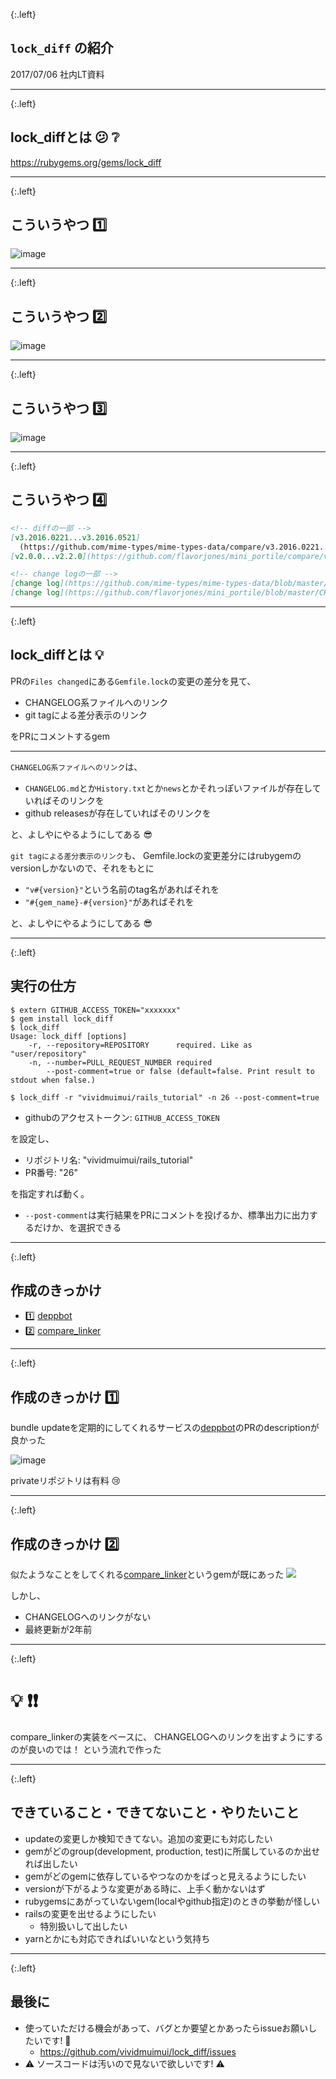 {:.left}
## `lock_diff` の紹介

2017/07/06 社内LT資料

---

{:.left}
## lock_diffとは :confused: :grey_question:

https://rubygems.org/gems/lock_diff

---

{:.left}
## こういうやつ :one:

![image](https://user-images.githubusercontent.com/1803598/27892016-512ae11a-6238-11e7-9baf-55b660f26052.png)

---

{:.left}
## こういうやつ :two:

![image](https://user-images.githubusercontent.com/1803598/27891676-169d6876-6236-11e7-9e9a-c2fc39c4e38b.png)

---

{:.left}
## こういうやつ :three:

![image](https://user-images.githubusercontent.com/1803598/27891702-388d5f9a-6236-11e7-802b-93077be8e622.png)


---

{:.left}
## こういうやつ :four:

```markdown
<!-- diffの一部 -->
[v3.2016.0221...v3.2016.0521]
  (https://github.com/mime-types/mime-types-data/compare/v3.2016.0221...v3.2016.0521)
[v2.0.0...v2.2.0](https://github.com/flavorjones/mini_portile/compare/v2.0.0...v2.2.0)

<!-- change logの一部 -->
[change log](https://github.com/mime-types/mime-types-data/blob/master/History.md)
[change log](https://github.com/flavorjones/mini_portile/blob/master/CHANGELOG.md)
```

---

{:.left}
## lock_diffとは :bulb:

PRの`Files changed`にある`Gemfile.lock`の変更の差分を見て、
- CHANGELOG系ファイルへのリンク
- git tagによる差分表示のリンク

をPRにコメントするgem

---

`CHANGELOG系ファイルへのリンク`は、

- `CHANGELOG.md`とか`History.txt`とか`news`とかそれっぽいファイルが存在していればそのリンクを
- github releasesが存在していればそのリンクを

と、よしやにやるようにしてある :sunglasses:


`git tagによる差分表示のリンク`も、
Gemfile.lockの変更差分にはrubygemのversionしかないので、それをもとに
- `"v#{version}"`という名前のtag名があればそれを
- `"#{gem_name}-#{version}"`があればそれを

と、よしやにやるようにしてある :sunglasses:

---

{:.left}
## 実行の仕方

```console
$ extern GITHUB_ACCESS_TOKEN="xxxxxxx"
$ gem install lock_diff
$ lock_diff
Usage: lock_diff [options]
    -r, --repository=REPOSITORY      required. Like as "user/repository"
    -n, --number=PULL_REQUEST_NUMBER required
        --post-comment=true or false (default=false. Print result to stdout when false.)

$ lock_diff -r "vividmuimui/rails_tutorial" -n 26 --post-comment=true
```



- githubのアクセストークン: `GITHUB_ACCESS_TOKEN`

を設定し、

- リポジトリ名: "vividmuimui/rails_tutorial"
- PR番号: "26"

を指定すれば動く。

- `--post-comment`は実行結果をPRにコメントを投げるか、標準出力に出力するだけか、を選択できる

---

{:.left}
## 作成のきっかけ

- :one: [deppbot](https://www.deppbot.com/)
- :two: [compare_linker](https://rubygems.org/gems/compare_linker)

---

{:.left}
## 作成のきっかけ :one:

bundle updateを定期的にしてくれるサービスの[deppbot](https://www.deppbot.com/)のPRのdescriptionが良かった

![image](https://user-images.githubusercontent.com/1803598/27892800-a2df9f10-623c-11e7-8970-c1168922554b.png)


privateリポジトリは有料 :cry:

---

{:.left}
## 作成のきっかけ :two:

似たようなことをしてくれる[compare_linker](https://rubygems.org/gems/compare_linker)というgemが既にあった
![](https://camo.githubusercontent.com/3f19e379932c086ad99c5f64b11b05e5eec276ae/68747470733a2f2f662e636c6f75642e6769746875622e636f6d2f6173736574732f31303531352f323030343436392f64653337343135322d383661652d313165332d383461302d3139653265663430623935392e706e67)

しかし、
- CHANGELOGへのリンクがない
- 最終更新が2年前

---

{:.left}
# :bulb: :exclamation::exclamation:

compare_linkerの実装をベースに、 CHANGELOGへのリンクを出すようにするのが良いのでは！
という流れで作った

---

{:.left}
## できていること・できてないこと・やりたいこと

- updateの変更しか検知できてない。追加の変更にも対応したい
- gemがどのgroup(development, production, test)に所属しているのか出せれば出したい
- gemがどのgemに依存しているやつなのかをぱっと見えるようにしたい
- versionが下がるような変更がある時に、上手く動かないはず
- rubygemsにあがっていないgem(localやgithub指定)のときの挙動が怪しい
- railsの変更を出せるようにしたい
  - 特別扱いして出したい
- yarnとかにも対応できればいいなという気持ち

---

{:.left}
## 最後に

- 使っていただける機会があって、バグとか要望とかあったらissueお願いしたいです! :bow:
  - https://github.com/vividmuimui/lock_diff/issues
- :warning: ソースコードは汚いので見ないで欲しいです! :warning:
